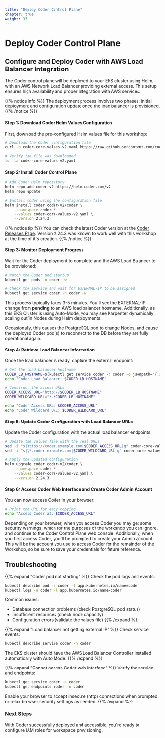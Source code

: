 ```yaml
---
title: "Deploy Coder Control Plane" 
chapter: true
weight: 33 
---
```


# Deploy Coder Control Plane 

## Configure and Deploy Coder with AWS Load Balancer Integration

The Coder control plane will be deployed to your EKS cluster using Helm, with an AWS Network Load Balancer providing external access. This setup ensures high availability and proper integration with AWS services.

{{% notice info %}}
The deployment process involves two phases: initial deployment and configuration update once the load balancer is provisioned.
{{% /notice %}}

#### Step 1: Download Coder Helm Values Configuration

First, download the pre-configured Helm values file for this workshop:

```bash
# Download the Coder configuration file
curl -o coder-core-values-v2.yaml https://raw.githubusercontent.com/coder/aws-workshop-samples/refs/heads/main/coder-admin/coder-core-values-v2.yaml

# Verify the file was downloaded
ls -la coder-core-values-v2.yaml
```

#### Step 2: Install Coder Control Plane

```bash
# Add Coder Helm repository
helm repo add coder-v2 https://helm.coder.com/v2
helm repo update

# Install Coder using the configuration file
helm install coder coder-v2/coder \
    --namespace coder \
    --values coder-core-values-v2.yaml \
    --version 2.24.3
```

{{% notice tip %}}
You can check the latest Coder version at the [Coder Releases Page](https://github.com/coder/coder/releases). Version 2.24.3 was known to work well with this workshop at the time of it's creation.
{{% /notice %}}

#### Step 3: Monitor Deployment Progress

Wait for the Coder deployment to complete and the AWS Load Balancer to be provisioned:

```bash
# Watch the Coder pod startup
kubectl get pods -n coder -w

# Check the service and wait for EXTERNAL-IP to be assigned
kubectl get service coder -n coder -w
```

This process typically takes 3-5 minutes. You'll see the EXTERNAL-IP change from **pending** to an AWS load balancer hostname.  Additionally, as this EKS Cluster is using Auto-Mode, you may see Karpenter dynamically scaling out/in Nodes during Helm deployments.  

Occasionally, this causes the PostgreSQL pod to change Nodes, and cause the deployed Coder pod(s) to reconnect to the DB before they are fully operational again.

#### Step 4: Retrieve Load Balancer Information

Once the load balancer is ready, capture the external endpoint:

```bash
# Get the load balancer hostname
CODER_LB_HOSTNAME=$(kubectl get service coder -n coder -o jsonpath='{.status.loadBalancer.ingress[0].hostname}')
echo "Coder Load Balancer: $CODER_LB_HOSTNAME"

# Construct the access URLs
CODER_ACCESS_URL="http://$CODER_LB_HOSTNAME"
CODER_WILDCARD_URL="*.$CODER_LB_HOSTNAME"

echo "Coder Access URL: $CODER_ACCESS_URL"
echo "Coder Wildcard URL: $CODER_WILDCARD_URL"
```

#### Step 5: Update Coder Configuration with Load Balancer URLs

Update the Coder configuration with the actual load balancer endpoints:

```bash
# Update the values file with the real URLs
sed -i "s|https://coder.example.com|$CODER_ACCESS_URL|g" coder-core-values-v2.yaml
sed -i "s|\*.coder.example.com|$CODER_WILDCARD_URL|g" coder-core-values-v2.yaml

# Apply the updated configuration
helm upgrade coder coder-v2/coder \
    --namespace coder \
    --values coder-core-values-v2.yaml \
    --version 2.24.3
```

#### Step 6: Access Coder Web Interface and Create Coder Admin Account

You can now access Coder in your browser:
```bash
# Print the URL for easy copying
echo "Access Coder at: $CODER_ACCESS_URL"
```

Depending on your browser, when you access Coder you may get some security warnings, which for the purposes of the workshop you can ignore, and continue to the Coder Control Plane web console.  Additionally, when you first access Coder, you'll be prompted to create your Admin account.  This will be the account you use to access Coder for the remainder of the Workshop, so be sure to save your credentials for future reference.

## Troubleshooting

{{% expand "Coder pod not starting" %}}
Check the pod logs and events:
```bash
kubectl describe pod -n coder -l app.kubernetes.io/name=coder
kubectl logs -n coder -l app.kubernetes.io/name=coder
```

Common issues:
- Database connection problems (check PostgreSQL pod status)
- Insufficient resources (check node capacity)
- Configuration errors (validate the values file)
{{% /expand %}}

{{% expand "Load balancer not getting external IP" %}}
Check service events:
```bash
kubectl describe service coder -n coder
```

The EKS cluster should have the AWS Load Balancer Controller installed automatically with Auto Mode.
{{% /expand %}}

{{% expand "Cannot access Coder web interface" %}}
Verify the service and endpoints:
```bash
kubectl get service coder -n coder
kubectl get endpoints coder -n coder
```
Enable your browser to accept insecure (http) connections when prompted or relax browser security settings as needed.
{{% /expand %}}

### Next Steps
With Coder successfully deployed and accessible, you're ready to configure IAM roles for workspace provisioning.  